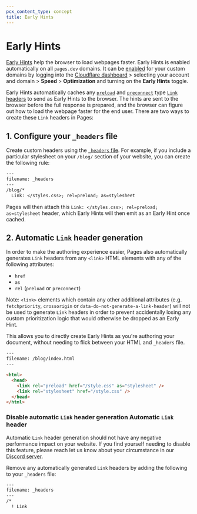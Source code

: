 ```yaml
---
pcx_content_type: concept
title: Early Hints
---
```


# Early Hints

[Early Hints](/cache/about/early-hints/) help the browser to load webpages faster. Early Hints is enabled automatically on all `pages.dev` domains. It can be [enabled](/cache/about/early-hints/#enabling-early-hints) for your custom domains by logging into the [Cloudflare dashboard](https://dash.cloudflare.com) > selecting your account and domain > **Speed** > **Optimization** and turning on the **Early Hints** toggle.

Early Hints automatically caches any [`preload`](https://developer.mozilla.org/en-US/docs/Web/HTML/Link_types/preload) and [`preconnect`](https://developer.mozilla.org/en-US/docs/Web/HTML/Link_types/preconnect) type [`Link` headers](https://developer.mozilla.org/en-US/docs/Web/HTTP/Headers/Link) to send as Early Hints to the browser. The hints are sent to the browser before the full response is prepared, and the browser can figure out how to load the webpage faster for the end user. There are two ways to create these `Link` headers in Pages:

## 1. Configure your `_headers` file

Create custom headers using the [`_headers` file](/pages/platform/headers/). For example, if you include a particular stylesheet on your `/blog/` section of your website, you can create the following rule:

```txt
---
filename: _headers
---
/blog/*
  Link: </styles.css>; rel=preload; as=stylesheet
```

Pages will then attach this `Link: </styles.css>; rel=preload; as=stylesheet` header, which Early Hints will then emit as an Early Hint once cached.

## 2. Automatic `Link` header generation

In order to make the authoring experience easier, Pages also automatically generates `Link` headers from any `<link>` HTML elements with any of the following attributes:

- `href`
- `as`
- `rel` (`preload` or `preconnect`)

Note: `<link>` elements which contain any other additional attributes (e.g. `fetchpriority`, `crossorigin` or `data-do-not-generate-a-link-header`) will not be used to generate `Link` headers in order to prevent accidentally losing any custom prioritization logic that would otherwise be dropped as an Early Hint.

This allows you to directly create Early Hints as you're authoring your document, without needing to flick between your HTML and `_headers` file.

```html
---
filename: /blog/index.html
---

<html>
  <head>
    <link rel="preload" href="/style.css" as="stylesheet" />
    <link rel="stylesheet" href="/style.css" />
  </head>
</html>
```

### Disable automatic `Link` header generation Automatic `Link` header

Automatic `Link` header generation should not have any negative performance impact on your website. If you find yourself needing to disable this feature, please reach let us know about your circumstance in our [Discord server](https://discord.com/invite/cloudflaredev).

Remove any automatically generated `Link` headers by adding the following to your `_headers` file:

```txt
---
filename: _headers
---
/*
  ! Link
```
